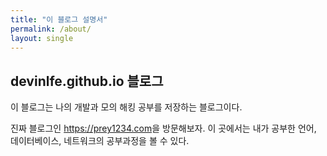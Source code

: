 ```yaml
---
title: "이 블로그 설명서"
permalink: /about/
layout: single
---
```


## devinlfe.github.io 블로그

이 블로그는 나의 개발과 모의 해킹 공부를 저장하는 블로그이다.

진짜 블로그인 <https://prey1234.com>을 방문해보자.
이 곳에서는 내가 공부한 언어, 데이터베이스, 네트워크의 공부과정을 볼 수 있다.